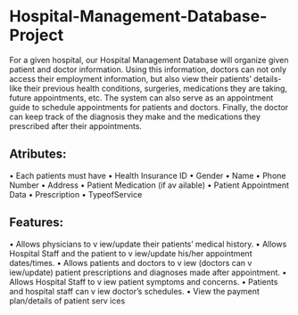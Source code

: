 # Hospital-Management-Database-Project

For a given hospital, our Hospital Management Database will organize given patient and doctor information. Using this information, doctors can not only access their employment information, but also view their patients’ details- like their previous health conditions, surgeries, medications they are taking, future appointments, etc. The system can also serve as an appointment guide to schedule appointments for patients and doctors. Finally, the doctor can keep track of the diagnosis they make and the medications they prescribed after their appointments.

## Atributes:
• Each patients must have
•   Health Insurance ID
•   Gender
•   Name
•   Phone Number
•   Address
•   Patient Medication (if av ailable)
•   Patient Appointment Data
•   Prescription
•   TypeofService

## Features:
• Allows physicians to v iew/update their patients’ medical history.
• Allows Hospital Staff and the patient to v iew/update his/her appointment dates/times.
• Allows patients and doctors to v iew (doctors can v iew/update) patient prescriptions and diagnoses made after appointment.
• Allows Hospital Staff to v iew patient symptoms and concerns.
• Patients and hospital staff can v iew doctor’s schedules.
• View the payment plan/details of patient serv ices
